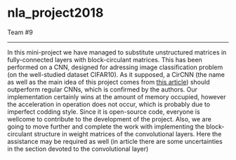 # nla_project2018
Team #9
***

In this mini-project we have managed to substitute unstructured matrices in fully-connected layers with block-circulant matrices. This has been performed on a CNN, designed for adressing image classification problem (on the well-studied dataset CIFAR10). As it supposed, a CirCNN (the name as well as the main idea of this project comes from [this article](https://arxiv.org/pdf/1708.08917.pdf)) should outperform regular CNNs, which is confirmed by the authors. Our implementation certainly wins at the amount of memory occupied, however the acceleration in operation does not occur, which is probably due to imperfect codding style. Since it is open-source code, everyone is wellcome to сontribute to the development of the project. Also, we are going to move further and complete the work with implementing the block-circulant structure in weight matrices of the convolutional layers. Here the assistance may be required as well (in article there are some uncertainties in the section devoted to the convolutional layer)
